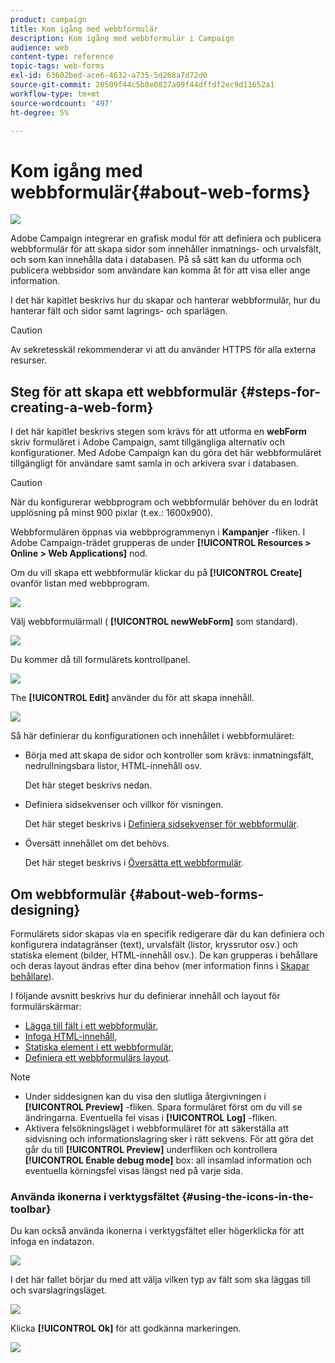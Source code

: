```yaml
---
product: campaign
title: Kom igång med webbformulär
description: Kom igång med webbformulär i Campaign
audience: web
content-type: reference
topic-tags: web-forms
exl-id: 63602bed-ace6-4632-a735-5d268a7d72d0
source-git-commit: 20509f44c5b8e0827a09f44dffdf2ec9d11652a1
workflow-type: tm+mt
source-wordcount: '497'
ht-degree: 5%

---
```


# Kom igång med webbformulär{#about-web-forms}

![](../../assets/common.svg)

Adobe Campaign integrerar en grafisk modul för att definiera och publicera webbformulär för att skapa sidor som innehåller inmatnings- och urvalsfält, och som kan innehålla data i databasen. På så sätt kan du utforma och publicera webbsidor som användare kan komma åt för att visa eller ange information.

I det här kapitlet beskrivs hur du skapar och hanterar webbformulär, hur du hanterar fält och sidor samt lagrings- och sparlägen.

>[!CAUTION]
>
>Av sekretesskäl rekommenderar vi att du använder HTTPS för alla externa resurser.

## Steg för att skapa ett webbformulär {#steps-for-creating-a-web-form}

I det här kapitlet beskrivs stegen som krävs för att utforma en **webForm** skriv formuläret i Adobe Campaign, samt tillgängliga alternativ och konfigurationer. Med Adobe Campaign kan du göra det här webbformuläret tillgängligt för användare samt samla in och arkivera svar i databasen.

>[!CAUTION]
>
>När du konfigurerar webbprogram och webbformulär behöver du en lodrät upplösning på minst 900 pixlar (t.ex.: 1600x900).

Webbformulären öppnas via webbprogrammenyn i **Kampanjer** -fliken. I Adobe Campaign-trädet grupperas de under **[!UICONTROL Resources > Online > Web Applications]** nod.

Om du vill skapa ett webbformulär klickar du på **[!UICONTROL Create]** ovanför listan med webbprogram.

![](assets/webapp_create_new.png)

Välj webbformulärmall ( **[!UICONTROL newWebForm]** som standard).

![](assets/s_ncs_admin_survey_select_template.png)

Du kommer då till formulärets kontrollpanel.

![](assets/webapp_empty_dashboard.png)

The **[!UICONTROL Edit]** använder du för att skapa innehåll.

![](assets/webapp_edit_tab.png)

Så här definierar du konfigurationen och innehållet i webbformuläret:

* Börja med att skapa de sidor och kontroller som krävs: inmatningsfält, nedrullningsbara listor, HTML-innehåll osv.

   Det här steget beskrivs nedan.

* Definiera sidsekvenser och villkor för visningen.

   Det här steget beskrivs i [Definiera sidsekvenser för webbformulär](defining-web-forms-page-sequencing.md).

* Översätt innehållet om det behövs.

   Det här steget beskrivs i [Översätta ett webbformulär](translating-a-web-form.md).

## Om webbformulär {#about-web-forms-designing}

Formulärets sidor skapas via en specifik redigerare där du kan definiera och konfigurera indatagränser (text), urvalsfält (listor, kryssrutor osv.) och statiska element (bilder, HTML-innehåll osv.). De kan grupperas i behållare och deras layout ändras efter dina behov (mer information finns i [Skapar behållare](defining-web-forms-layout.md#creating-containers)).

I följande avsnitt beskrivs hur du definierar innehåll och layout för formulärskärmar:

* [Lägga till fält i ett webbformulär](adding-fields-to-a-web-form.md),
* [Infoga HTML-innehåll](static-elements-in-a-web-form.md#inserting-html-content),
* [Statiska element i ett webbformulär](static-elements-in-a-web-form.md),
* [Definiera ett webbformulärs layout](defining-web-forms-layout.md).

>[!NOTE]
>
>* Under siddesignen kan du visa den slutliga återgivningen i **[!UICONTROL Preview]** -fliken. Spara formuläret först om du vill se ändringarna. Eventuella fel visas i **[!UICONTROL Log]** -fliken.
>* Aktivera felsökningsläget i webbformuläret för att säkerställa att sidvisning och informationslagring sker i rätt sekvens. För att göra det går du till **[!UICONTROL Preview]** underfliken och kontrollera **[!UICONTROL Enable debug mode]** box: all insamlad information och eventuella körningsfel visas längst ned på varje sida.

>


### Använda ikonerna i verktygsfältet {#using-the-icons-in-the-toolbar}

Du kan också använda ikonerna i verktygsfältet eller högerklicka för att infoga en indatazon.

![](assets/s_ncs_admin_webform_add_selection.png)

I det här fallet börjar du med att välja vilken typ av fält som ska läggas till och svarslagringsläget.

![](assets/s_ncs_admin_webform_select_storage.png)

Klicka **[!UICONTROL Ok]** för att godkänna markeringen.

![](assets/s_ncs_admin_webform_confirm_storage.png)
